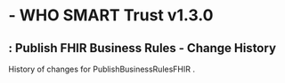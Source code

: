 #  - WHO SMART Trust v1.3.0

## : Publish FHIR Business Rules - Change History

History of changes for PublishBusinessRulesFHIR .

